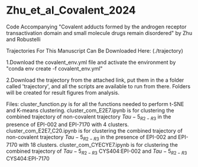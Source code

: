 # Zhu_et_al_Covalent_2024
Code Accompanying "Covalent adducts formed by the androgen receptor transactivation domain and small molecule drugs remain disordered" by Zhu and Robustelli

Trajectories For This Manuscript Can Be Downloaded Here:
(./trajectory)

1.Download the covalent_env.yml file and activate the environment by "conda env create -f covalent_env.yml"

2.Download the trajectory from the attached link, put them in the a folder called 'trajectory', and all the scripts are available to run from there. Folders will be created for result figures from analysis.

Files:
cluster_function.py is for all the functions needed to perform t-SNE and K-means clustering.
cluster_com_E2E7.ipynb is for clustering the combined trajectory of non-covalent trajectory $Tau-5_{R2-R3}$ in the presence of EPI-002 and EPI-7170 with 4 clusters.
cluster_com_E2E7_C20.ipynb is for clustering the combined trajectory of non-covalent trajectory $Tau-5_{R2-R3}$ in the presence of EPI-002 and EPI-7170 with 18 clusters.
cluster_com_CYECYE7.ipynb is for clustering the combined trajectory of $Tau-5_{R2-R3}$ CYS404:EPI-002 and $Tau-5_{R2-R3}$ CYS404:EPI-7170
